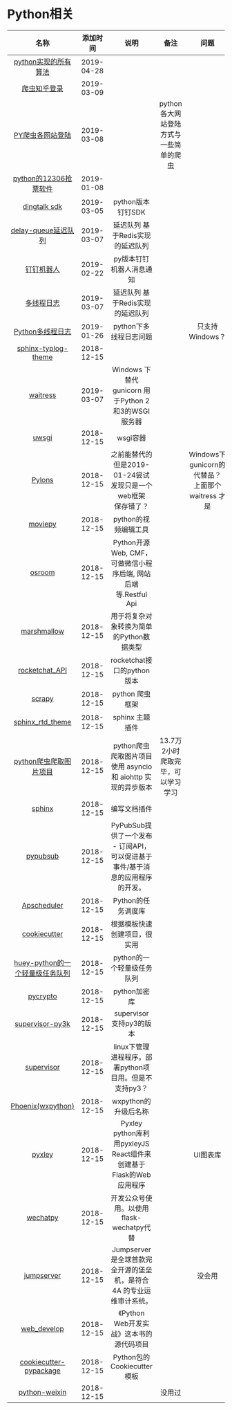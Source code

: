 # Python相关

名称|添加时间|说明|备注|问题|star数量
:---:|:---:|:---:|:---:|:---:|:--:
[python实现的所有算法](https://github.com/TheAlgorithms/Python)|2019-04-28||||28024
[爬虫知乎登录](https://github.com/zkqiang/Zhihu-Login)|2019-03-09||||
[PY爬虫各网站登陆](https://github.com/CriseLYJ/awesome-python-login-model)|2019-03-08||python各大网站登陆方式与一些简单的爬虫||
[python的12306抢票软件](https://github.com/testerSunshine/12306)|2019-01-08||||
[dingtalk sdk](https://github.com/007gzs/dingtalk-sdk)|2019-03-05|python版本钉钉SDK|||
[delay-queue延迟队列](https://github.com/ouqiang/delay-queue)|2019-03-07|延迟队列 基于Redis实现的延迟队列|||
[钉钉机器人](https://github.com/zhuifengshen/DingtalkChatbot)|2019-02-22|py版本钉钉机器人消息通知|||
[多线程日志](https://github.com/ouqiang/delay-queue)|2019-03-07|延迟队列 基于Redis实现的延迟队列|||
[Python多线程日志](https://github.com/Preston-Landers/concurrent-log-handler)|2019-01-26|python下多线程日志问题||只支持Windows？|
[sphinx-typlog-theme](https://github.com/typlog/sphinx-typlog-theme)|2018-12-15|      |||
[waitress](https://github.com/Pylons/waitress)|2019-03-07| Windows 下替代 gunicorn 用于Python 2和3的WSGI服务器      |||
[uwsgi](https://github.com/unbit/uwsgi)|2018-12-15|wsgi容器|||
[Pylons](https://github.com/Pylons/pylons)|2018-12-15|之前能替代的<br>但是2019-01-24尝试发现只是一个web框架<br>保存错了？ ||Windows下gunicorn的代替品？ <br>  上面那个 waitress 才是|
[moviepy](https://github.com/Zulko/moviepy)|2018-12-15|python的视频编辑工具|||
[osroom](https://github.com/osroom/osroom)|2018-12-15|Python开源Web, CMF，可做微信小程序后端, 网站后端等.Restful Api |||
[marshmallow](https://github.com/marshmallow-code/marshmallow)|2018-12-15|用于将复杂对象转换为简单的Python数据类型|||
[rocketchat_API](https://github.comjadolg/rocketchat_API)|2018-12-15|rocketchat接口的python版本|||
[scrapy](https://github.com/scrapy/scrapy)|2018-12-15|python 爬虫框架|||
[sphinx_rtd_theme](https://github.com/rtfd/sphinx_rtd_theme)|2018-12-15|sphinx 主题插件|||
[python爬虫爬取图片项目](https://github.com/wangy8961/python3-concurrency-pics-02)|2018-12-15|python爬虫爬取图片项目<br>使用 asyncio 和 aiohttp 实现的异步版本|13.7万2小时爬取完毕，可以学习学习||
[sphinx](https://github.com/sphinx-doc/sphinx)|2018-12-15|编写文档插件|||
[pypubsub](https://github.com/schollii/pypubsub)|2018-12-15|PyPubSub提供了一个发布 - 订阅API，<br>可以促进基于事件/基于消息的应用程序的开发。|||
[Apscheduler](https://github.com/agronholm/apscheduler)|2018-12-15|Python的任务调度库|||
[cookiecutter](https://github.com/audreyr/cookiecutter)|2018-12-15|根据模板快速创建项目，很实用|||
[huey-python的一个轻量级任务队列](https://github.com/coleifer/huey)|2018-12-15|python的一个轻量级任务队列 |||
[pycrypto](https://github.com/dlitz/pycrypto)|2018-12-15|python加密库|||
[supervisor-py3k](https://github.com/orgsea/supervisor-py3k)|2018-12-15|supervisor 支持py3的版本|||
[supervisor](https://github.com/Supervisor/supervisor)|2018-12-15|linux下管理进程程序。部署python项目用。但是不支持py3？|||
[Phoenix(wxpython)](https://github.com/wxWidgets/Phoenix)|2018-12-15|wxpython的升级后名称|||
[pyxley](https://github.com/stitchfix/pyxley)|2018-12-15|Pyxley python库利用pyxleyJS React组件来创建基于Flask的Web应用程序||UI图表库|
[wechatpy](https://github.com/jxtech/wechatpy)|2018-12-15|开发公众号使用。以使用flask-wechatpy代替|||
[jumpserver](https://github.com/jumpserver/jumpserver)|2018-12-15|Jumpserver是全球首款完全开源的堡垒机，是符合 4A 的专业运维审计系统。||没会用|
[web_develop](https://github.com/dongweiming/web_develop)|2018-12-15|《Python Web开发实战》这本书的源代码项目|||
[cookiecutter-pypackage](https://github.com/audreyr/cookiecutter-pypackage)|2018-12-15|Python包的Cookiecutter模板|||
[python-weixin](https://github.com/gusibi/python-weixin)|2018-12-15||没用过||

  